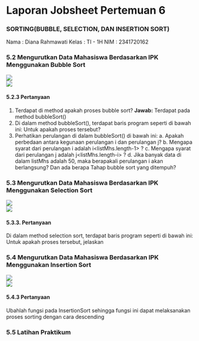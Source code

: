 # Laporan Jobsheet Pertemuan 6  
### SORTING(BUBBLE, SELECTION, DAN INSERTION SORT)

Nama    : Diana Rahmawati
Kelas   : TI - 1H
NIM     : 2341720162

### 5.2 Mengurutkan Data Mahasiswa Berdasarkan IPK Menggunakan Bubble Sort

<img src="data_awal.png">
<br>
<img src="bubble.png">

#### 5.2.3 Pertanyaan
1. Terdapat di method apakah proses bubble sort?
    **Jawab:** Terdapat pada method bubbleSort()
2. Di dalam method bubbleSort(), terdapat baris program seperti di bawah ini:
Untuk apakah proses tersebut?
3. Perhatikan perulangan di dalam bubbleSort() di bawah ini:
a. Apakah perbedaan antara kegunaan perulangan i dan perulangan j? 
b. Mengapa syarat dari perulangan i adalah i<listMhs.length-1> ?
c. Mengapa syarat dari perulangan j adalah j<listMhs.length-i> ?
d. Jika banyak data di dalam listMhs adalah 50, maka berapakali perulangan i akan berlangsung? Dan ada berapa Tahap bubble sort yang ditempuh?


### 5.3 Mengurutkan Data Mahasiswa Berdasarkan IPK Menggunakan Selection Sort

<img src="data_awal.png">
<br>
<img src="selection.png">

#### 5.3.3. Pertanyaan
Di dalam method selection sort, terdapat baris program seperti di bawah ini:
Untuk apakah proses tersebut, jelaskan

### 5.4 Mengurutkan Data Mahasiswa Berdasarkan IPK Menggunakan Insertion Sort

<img src="data_awal.png">
<br>
<img src="insert.png">


#### 5.4.3 Pertanyaan
Ubahlah fungsi pada InsertionSort sehingga fungsi ini dapat melaksanakan proses sorting 
dengan cara descending


### 5.5 Latihan Praktikum